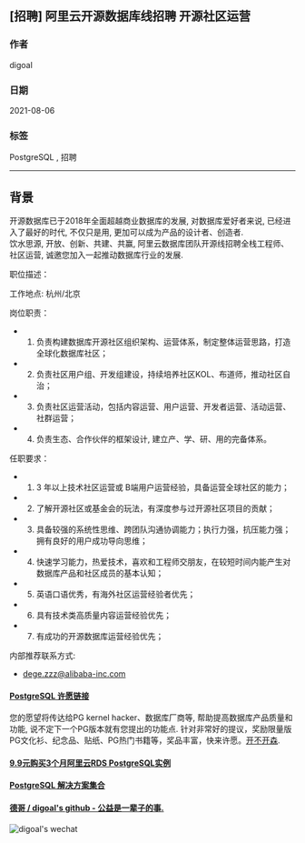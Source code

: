 ## [招聘] 阿里云开源数据库线招聘 开源社区运营    
    
### 作者    
digoal    
    
### 日期    
2021-08-06    
    
### 标签    
PostgreSQL , 招聘     
    
----    
    
## 背景    
开源数据库已于2018年全面超越商业数据库的发展, 对数据库爱好者来说, 已经进入了最好的时代, 不仅只是用, 更加可以成为产品的设计者、创造者.      
饮水思源, 开放、创新、共建、共赢, 阿里云数据库团队开源线招聘全栈工程师、社区运营, 诚邀您加入一起推动数据库行业的发展.     
    
职位描述：      
  
工作地点: 杭州/北京  
    
岗位职责：   
- 1. 负责构建数据库开源社区组织架构、运营体系，制定整体运营思路，打造全球化数据库社区；  
- 2. 负责社区用户组、开发组建设，持续培养社区KOL、布道师，推动社区自治；  
- 3. 负责社区运营活动，包括内容运营、用户运营、开发者运营、活动运营、社群运营；  
- 4. 负责生态、合作伙伴的框架设计, 建立产、学、研、用的完备体系。  
  
任职要求：   
- 1. 3 年以上技术社区运营或 B端用户运营经验，具备运营全球社区的能力；  
- 2. 了解开源社区或基金会的玩法，有深度参与过开源社区项目的贡献；  
- 3. 具备较强的系统性思维、跨团队沟通协调能力；执行力强，抗压能力强；拥有良好的用户成功导向思维；  
- 4. 快速学习能力，热爱技术，喜欢和工程师交朋友，在较短时间内能产生对数据库产品和社区成员的基本认知；  
- 5. 英语口语优秀，有海外社区运营经验者优先；  
- 6. 具有技术类高质量内容运营经验优先；  
- 7. 有成功的开源数据库运营经验优先；  
    
内部推荐联系方式:    
- dege.zzz@alibaba-inc.com    
    
    
  
#### [PostgreSQL 许愿链接](https://github.com/digoal/blog/issues/76 "269ac3d1c492e938c0191101c7238216")
您的愿望将传达给PG kernel hacker、数据库厂商等, 帮助提高数据库产品质量和功能, 说不定下一个PG版本就有您提出的功能点. 针对非常好的提议，奖励限量版PG文化衫、纪念品、贴纸、PG热门书籍等，奖品丰富，快来许愿。[开不开森](https://github.com/digoal/blog/issues/76 "269ac3d1c492e938c0191101c7238216").  
  
  
#### [9.9元购买3个月阿里云RDS PostgreSQL实例](https://www.aliyun.com/database/postgresqlactivity "57258f76c37864c6e6d23383d05714ea")
  
  
#### [PostgreSQL 解决方案集合](https://yq.aliyun.com/topic/118 "40cff096e9ed7122c512b35d8561d9c8")
  
  
#### [德哥 / digoal's github - 公益是一辈子的事.](https://github.com/digoal/blog/blob/master/README.md "22709685feb7cab07d30f30387f0a9ae")
  
  
![digoal's wechat](../pic/digoal_weixin.jpg "f7ad92eeba24523fd47a6e1a0e691b59")
  
